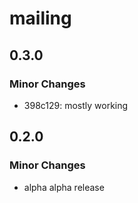 # mailing

## 0.3.0

### Minor Changes

- 398c129: mostly working

## 0.2.0

### Minor Changes

- alpha alpha release
